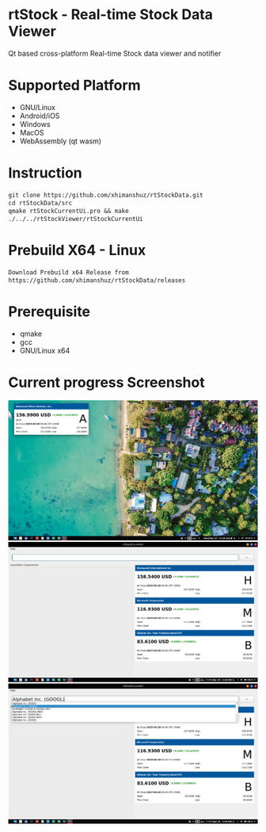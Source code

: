 # rtStock - Real-time Stock Data Viewer
Qt based cross-platform Real-time Stock data viewer and notifier

# Supported Platform
* GNU/Linux
* Android/iOS
* Windows
* MacOS
* WebAssembly (qt wasm)

# Instruction
```shell
git clone https://github.com/xhimanshuz/rtStockData.git
cd rtStockData/src
qmake rtStockCurrentUi.pro && make
./../../rtStockViewer/rtStockCurrentUi
```

# Prebuild X64 - Linux
```
Download Prebuild x64 Release from https://github.com/xhimanshuz/rtStockData/releases
```
# Prerequisite
* qmake
* gcc
* GNU/Linux x64

# Current progress Screenshot
![alt text](Data/screenshot.png)
![alt text](Data/screenshot2.png)
![alt text](Data/screenshot3.png)
